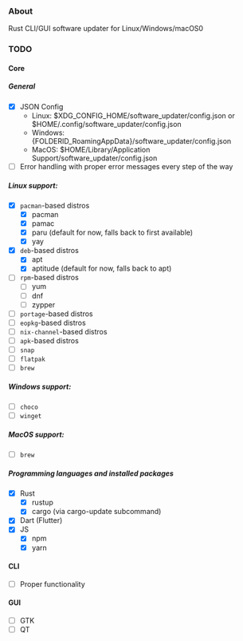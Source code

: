 ### About

Rust CLI/GUI software updater for Linux/Windows/macOS0

### TODO

#### Core

##### General

* [x] JSON Config 
  * Linux: $XDG_CONFIG_HOME/software_updater/config.json or $HOME/.config/software_updater/config.json
  * Windows: {FOLDERID_RoamingAppData}/software_updater/config.json
  * MacOS: $HOME/Library/Application Support/software_updater/config.json
* [ ] Error handling with proper error messages every step of the way

##### Linux support:

* [x] `pacman`-based distros
  * [x] pacman
  * [x] pamac
  * [x] paru (default for now, falls back to first available)
  * [x] yay
* [x] `deb`-based distros
  * [x] apt 
  * [x] aptitude (default for now, falls back to apt)
* [ ] `rpm`-based distros
  * [ ] yum 
  * [ ] dnf 
  * [ ] zypper 
* [ ] `portage`-based distros
* [ ] `eopkg`-based distros
* [ ] `nix-channel`-based distros
* [ ] `apk`-based distros
* [ ] `snap`
* [ ] `flatpak`
* [ ] `brew`

##### Windows support:
* [ ] `choco`
* [ ] `winget`

##### MacOS support:
* [ ] `brew`

##### Programming languages and installed packages
* [x] Rust
  * [x] rustup
  * [x] cargo (via cargo-update subcommand)
* [x] Dart (Flutter)
* [x] JS
  * [x] npm
  * [x] yarn

#### CLI
* [ ] Proper functionality

#### GUI
* [ ] GTK
* [ ] QT
